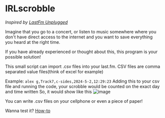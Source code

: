 # IRLscrobble
_Inspired by [LastFm Unplugged](https://blog.last.fm/2013/04/01/announcing-lastfm-unplugged)_

Imagine that you go to a concert, or listen to music somewhere where you don't have direct access to the internet and you want to save everything you heard at the right time.

If you have already experienced or thought about this, this program is your possible solution!

This small script can import .csv files into your last.fm.
CSV files are comma separated value files(think of excel for example)

Example:
`alex g,Track7,c-sides,2024-5-2,12:29:23`
Adding this to your csv file and running the code, your scrobble would be counted on the exact day and time written
So, it would show like this ![image](https://github.com/C0dezin/IRLscrobble/assets/73194980/a26bfed2-6177-4ab9-a98e-4bbae7f235b1)

You can write .csv files on your cellphone or even a piece of paper!

Wanna test it? [How-to](https://github.com/C0dezin/IRLscrobble/blob/main/How-to.md)
